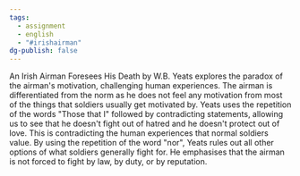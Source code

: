 ```yaml
---
tags:
  - assignment
  - english
  - "#irishairman"
dg-publish: false
---
```

An Irish Airman Foresees His Death by W.B. Yeats explores the paradox of the airman's motivation, challenging human experiences. The airman is differentiated from the norm as he does not feel any motivation from most of the things that soldiers usually get motivated by. Yeats uses the repetition of the words "Those that I" followed by contradicting statements, allowing us to see that he doesn't fight out of hatred and he doesn't protect out of love. This is contradicting the human experiences that normal soldiers value. By using the repetition of the word "nor", Yeats rules out all other options of what soldiers generally fight for. He emphasises that the airman is not forced to fight by law, by duty, or by reputation. 

